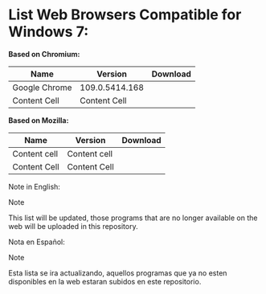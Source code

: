 # List Web Browsers Compatible for Windows 7:

**Based on Chromium:**

| Name          | Version         | Download      |
| ------------- | -------------   | ------------- |
| Google Chrome | 109.0.5414.168  |               |
| Content Cell  | Content Cell    |               |

**Based on Mozilla:**

| Name          | Version         | Download      |
| ------------- | -------------   | ------------- |
| Content cell  | Content cell    |               |
| Content Cell  | Content Cell    |               |

Note in English:
> [!NOTE]
> This list will be updated, those programs that are no longer available on the web will be uploaded in this repository.

Nota en Español:
> [!NOTE]
> Esta lista se ira actualizando, aquellos programas que ya no esten disponibles en la web estaran subidos en este repositorio.
